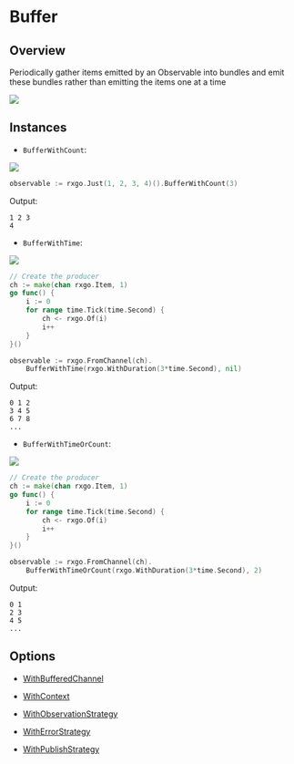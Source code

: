 # Buffer

## Overview

Periodically gather items emitted by an Observable into bundles and emit these bundles rather than emitting the items one at a time

![](http://reactivex.io/documentation/operators/images/Buffer.png)

## Instances

- `BufferWithCount`:

![](http://reactivex.io/documentation/operators/images/bufferWithCount3.png)

```go
observable := rxgo.Just(1, 2, 3, 4)().BufferWithCount(3)
```

Output:

```
1 2 3
4
```

- `BufferWithTime`:

![](http://reactivex.io/documentation/operators/images/bufferWithTime5.png)

```go
// Create the producer
ch := make(chan rxgo.Item, 1)
go func() {
	i := 0
	for range time.Tick(time.Second) {
		ch <- rxgo.Of(i)
		i++
	}
}()

observable := rxgo.FromChannel(ch).
	BufferWithTime(rxgo.WithDuration(3*time.Second), nil)
```

Output:

```
0 1 2
3 4 5
6 7 8
...
```

- `BufferWithTimeOrCount`:

![](http://reactivex.io/documentation/operators/images/bufferWithTimeOrCount6.png)

```go
// Create the producer
ch := make(chan rxgo.Item, 1)
go func() {
	i := 0
	for range time.Tick(time.Second) {
		ch <- rxgo.Of(i)
		i++
	}
}()

observable := rxgo.FromChannel(ch).
	BufferWithTimeOrCount(rxgo.WithDuration(3*time.Second), 2)
```

Output:

```
0 1
2 3
4 5
...
```

## Options

- [WithBufferedChannel](options.md#withbufferedchannel)

- [WithContext](options.md#withcontext)

- [WithObservationStrategy](options.md#withobservationstrategy)

- [WithErrorStrategy](options.md#witherrorstrategy)

- [WithPublishStrategy](options.md#withpublishstrategy)
